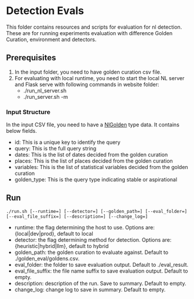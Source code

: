 # Detection Evals

This folder contains resources and scripts for evaluation for nl
detection. These are for running experiments evaluation with difference
Golden Curation, environment and detectors.

## Prerequisites
1. In the input folder, you need to have golden curation csv file.
2. For evaluating with local runtime, you need to start the local NL server and Flask serve with following commands in website folder:
    - ./run_nl_server.sh
    - ./run_server.sh -m

### Input Structure

In the input CSV file, you need to have a [NlGolden](.detection_evals/eval_models.py#L78) type data. It contains below fields.

  - id: This is a unique key to identify the query
  - query: This is the full query string
  - dates: This is the list of dates decided from the golden curation
  - places: This is the list of places decided from the golden curation
  - variables: This is the list of statistical variables decided from the golden curation
  - golden_type: This is the query type indicating stable or aspirational

## Run

```./run.sh [--runtime=] [--detector=] [--golden_path=] [--eval_folder=] [--eval_file_suffix=] [--description=] [--change_log=]```

  - runtime: the flag determining the host to use. Options are: {local|dev|prod}, default to local
  - detector: the flag determining method for detection. Options are: {heuristic|hybrid|llm}, default to hybrid
  - golden_path: the golden curation to evaluate against. Default to ./golden_eval/goldens.csv.
  - eval_folder: the folder to save evaluation output. Default to ./eval_result.
  - eval_file_suffix: the file name suffix to save evaluation output. Default to empty.
  - description: description of the run. Save to summary. Default to empty.
  - change_log: change log to save in summary. Default to empty.
